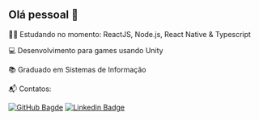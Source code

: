 ## Olá pessoal 👋

👨‍💻 Estudando no momento: ReactJS, Node.js, React Native & Typescript

💻 Desenvolvimento para games usando Unity

📚 Graduado em Sistemas de Informação

📬 Contatos:

[![GitHub Bagde](https://img.shields.io/github/followers/brunofarias?label=follow&style=social)](https://github.com/brunofarias)
[![Linkedin Badge](https://img.shields.io/badge/-LinkedIn-blue?style=flat-square&logo=Linkedin&logoColor=white&link=https://www.linkedin.com/in/brunofarias82)](https://www.linkedin.com/in/brunofarias82)
